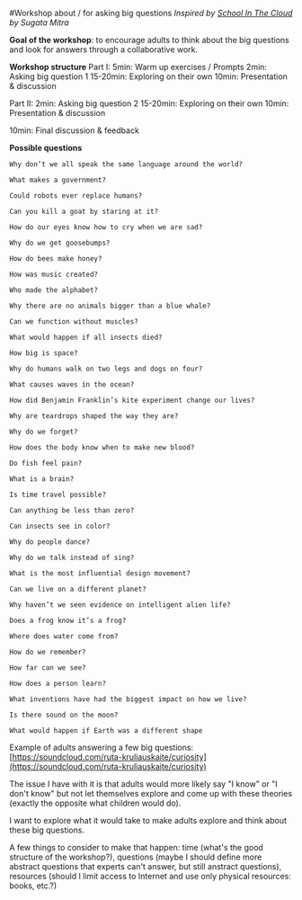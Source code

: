 #Workshop about / for asking big questions
*Inspired by [School In The Cloud](https://www.theschoolinthecloud.org/) by Sugata Mitra*

**Goal of the workshop**: to encourage adults to think about the big questions and look for answers through a collaborative work.

**Workshop structure**
Part I:
5min: Warm up exercises / Prompts
2min: Asking big question 1
15-20min: Exploring on their own
10min: Presentation & discussion

Part II:
2min: Asking big question 2
15-20min: Exploring on their own
10min: Presentation & discussion

10min: Final discussion & feedback

**Possible questions**

    Why don’t we all speak the same language around the world?
  
    What makes a government?
  
    Could robots ever replace humans?
  
    Can you kill a goat by staring at it?
  
    How do our eyes know how to cry when we are sad?
  
    Why do we get goosebumps?
  
    How do bees make honey?
  
    How was music created?
  
    Who made the alphabet?
  
    Why there are no animals bigger than a blue whale?
  
    Can we function without muscles?
  
    What would happen if all insects died?
  
    How big is space?
  
    Why do humans walk on two legs and dogs on four?
  
    What causes waves in the ocean?
  
    How did Benjamin Franklin’s kite experiment change our lives?
  
    Why are teardrops shaped the way they are?
  
    Why do we forget?
  
    How does the body know when to make new blood?
  
    Do fish feel pain?
  
    What is a brain?
  
    Is time travel possible?
  
    Can anything be less than zero?
  
    Can insects see in color?
  
    Why do people dance?
  
    Why do we talk instead of sing?
  
    What is the most influential design movement?
  
    Can we live on a different planet?
  
    Why haven’t we seen evidence on intelligent alien life?
  
    Does a frog know it’s a frog?
  
    Where does water come from?
  
    How do we remember?
  
    How far can we see?
  
    How does a person learn?
  
    What inventions have had the biggest impact on how we live?
    
    Is there sound on the moon?
  
    What would happen if Earth was a different shape

Example of adults answering a few big questions: [https://soundcloud.com/ruta-kruliauskaite/curiosity](https://soundcloud.com/ruta-kruliauskaite/curiosity)

The issue I have with it is that adults would more likely say "I know" or "I don't know" but not let themselves explore and come up with these theories (exactly the opposite what children would do).

I want to explore what it would take to make adults explore and think about these big questions.

A few things to consider to make that happen: time (what's the good structure of the workshop?), questions (maybe I should define more abstract questions that experts can't answer, but still anstract questions), resources (should I limit access to Internet and use only physical resources: books, etc.?)
